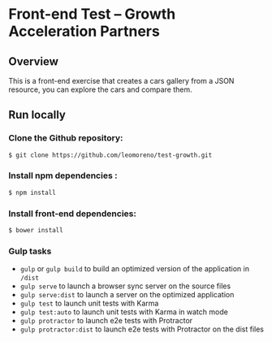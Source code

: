 # Front-end Test – Growth Acceleration Partners

## Overview

This is a front-end exercise that creates a cars gallery from a JSON resource, you can explore the cars and compare them.

## Run locally

### Clone the **Github** repository:

```sh
$ git clone https://github.com/leomoreno/test-growth.git
```

### Install npm dependencies :

```sh
$ npm install
```

###  Install front-end dependencies:

```sh
$ bower install
```

### Gulp tasks

* `gulp` or `gulp build` to build an optimized version of the application in `/dist`
* `gulp serve` to launch a browser sync server on the source files
* `gulp serve:dist` to launch a server on the optimized application
* `gulp test` to launch unit tests with Karma
* `gulp test:auto` to launch unit tests with Karma in watch mode
* `gulp protractor` to launch e2e tests with Protractor
* `gulp protractor:dist` to launch e2e tests with Protractor on the dist files
